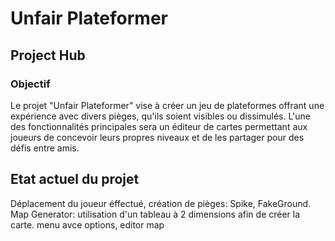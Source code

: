 # Unfair Plateformer
## Project Hub

### Objectif
Le projet "Unfair Plateformer" vise à créer un jeu de plateformes offrant une expérience avec divers pièges, qu'ils soient visibles ou dissimulés. L'une des fonctionnalités principales sera un éditeur de cartes permettant aux joueurs de concevoir leurs propres niveaux et de les partager pour des défis entre amis.

## Etat actuel du projet
Déplacement du joueur éffectué, création de pièges: Spike, FakeGround. Map Generator: utilisation d'un tableau à 2 dimensions afin de créer la carte. menu avce options, editor map
